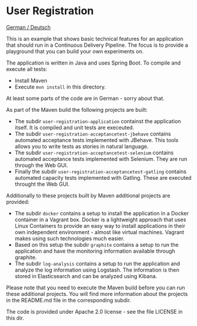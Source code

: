 User Registration
===========

[German / Deutsch](LIESMICH.md)

This is an example that shows basic technical features
for an application that should run in a Continuous Delivery
Pipeline. The focus is to provide a playground that you can build your
own experiments on.

The application is written in Java and uses Spring Boot. To compile
and execute all tests:

- Install Maven
- Execute `mvn install` in this directory.

At least some parts of the code are in German - sorry about that.

As part of the Maven build the following projects are built:

- The subdir `user-registration-application` containst the application
  itself. It is compiled and unit tests are execeuted.
- The subdir `user-registration-acceptancetest-jbehave` contains
  automated acceptance tests implemented with JBehave. This tools
  allows you to write tests as stories in natural language. 
- The subdir `user-registration-acceptancetest-selenium` contains
  automated acceptance tests implemented with Selenium. They are run
  through the Web GUI.
- Finally the subdir `user-registration-acceptancetest-gatling` contains
  automated capacity tests implemented with Gatling. These are
  executed throught the Web GUI.

Additionally to these projects built by Maven additional projects are provided:

- The subdir `docker` contains a setup to install the application in a
  Docker container in a Vagrant box. Docker is a lightweight approach
  that uses Linux Containers to provide an easy way to install
  applications in their own independent environment  - almost like
  virtual machines. Vagrant makes using such technologies much easier.
- Based on this setup the subdir `graphite` contains a setup to run
  the application and have the monitoring information available
  through graphite.
- The subdir `log-analysis` contains a setup to run the application
  and analyze the log information using Logstash. The information is
  then stored in Elasticsearch and can be analyzed using Kibana.

Please note that you need to execute the Maven build before you can
run these additional projects. You will find more information about
the projects in the README.md file in the corresponding subdir.

The code is provided under Apache 2.0 license - see the file LICENSE
in this dir.
